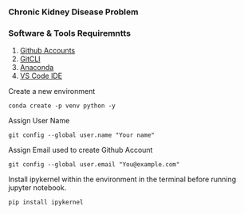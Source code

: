 ###  Chronic Kidney Disease Problem

### Software & Tools Requiremntts

1. [Github Accounts](https://github.com)
2. [GitCLI](https://git-scm.com)
3. [Anaconda](https://www.anaconda.com)
4. [VS Code IDE](https://code.visualstudio.com)


Create a new environment
```
conda create -p venv python -y
```

Assign User Name
```
git config --global user.name "Your name"
```

Assign Email used to create Github Account
```
git config --global user.email "You@example.com"
```

Install ipykernel within the environment in the terminal before running jupyter notebook.
```
pip install ipykernel
```
